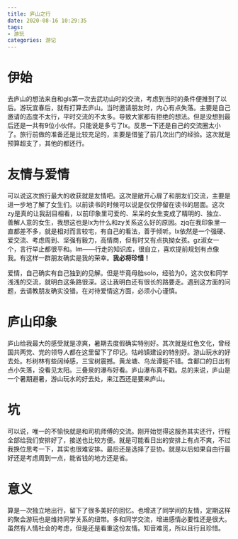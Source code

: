 ```yaml
---
title: 庐山之行
date: 2020-08-16 10:29:35
tags:
- 游玩
categories: 游记
---
```


# 伊始

去庐山的想法来自和gls第一次去武功山时的交流，考虑到当时的条件便推到了以后。游玩宜春后，就有打算去庐山。当时邀请朋友时，内心有点失落。主要是自己邀请的态度不太行，平时交流的不太多。导致大家都有拒绝的想法。但是没想到最后还是一共有9位小伙伴。只能说是多亏了lx。反思一下还是自己的交流圈太小了。旅行前做的准备还是比较充足的，主要是借鉴了前几次出门的经验。这次就是预算超支了，其他的都还行。<!--more-->

# 友情与爱情

可以说这次旅行最大的收获就是友情吧。这次是敞开心扉了和朋友们交流，主要是进一步地了解了女生们。以前读书的时候可以说是仅仅停留在读书的层面。这次zy是真的让我刮目相看，以前印象里可爱的、呆呆的女生变成了精明的、独立、善解人意的女生，我想这也是lx为什么和zy关系这么好的原因。zjq在我印象里一直都差不多，就是相对而言较宅，有自己的看法，善于倾听。lx依然是一个强硬、爱交流、考虑周到、坚强有毅力，高情商，但有时又有点执拗女孩。gz淑女一个，言行举止都很平和。lm——行走的知识库，很自立，喜欢提前规划有点像我。有这样一群朋友确实是我的荣幸。**我必将珍惜！**

爱情，自己确实有自己独到的见解。但是毕竟母胎solo，经验为0。这次仅和同学浅浅的交流，就明白这条路很深。这让我明白还有很长的路要走。遇到这方面的问题，去请教朋友确实没错。在对待爱情这方面，必须小心谨慎。

# 庐山印象

庐山给我最大的感受就是凉爽，暑期去度假确实特别好。其次就是红色文化，曾经国共两党、党的领导人都在这里留下了印记。牯岭镇建设的特别好。游山玩水的好去处。杉树林有些阔绰感，三宝树震撼。黄龙塘、乌龙谭挺不错。含鄱口的日出有点小失落，没看见太阳。三叠泉的瀑布好看。庐山瀑布真不戳。总的来说，庐山是一个暑期避暑，游山玩水的好去处，来江西还是要来庐山。

# 坑

可以说，唯一的不愉快就是和司机师傅的交流。刚开始觉得这服务其实还行，行程全部给我们安排好了，接送也比较方便。就是可能看日出的安排上有点不爽，不过我换位思考一下，其实也很难安排。最后还是选择了妥协。就是以后如果自由行最好还是考虑周到一点，能省钱的地方还是省。

# 意义

算是一次独立地出行，留下了很多美好的回忆。也增进了同学间的友情，定期这样的聚会游玩也是维持同学关系的纽带。多和同学交流，增进感情必要性还是很大。虽然有人情社会的考虑，但是还是看重这份友情。知音难觅，所以且行且珍惜。